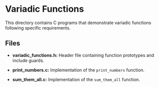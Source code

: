 # Variadic Functions

This directory contains C programs that demonstrate variadic functions following specific requirements.

## Files

- **variadic_functions.h:** Header file containing function prototypes and include guards.

- **print_numbers.c:** Implementation of the `print_numbers` function.

- **sum_them_all.c:** Implementation of the `sum_them_all` function.



